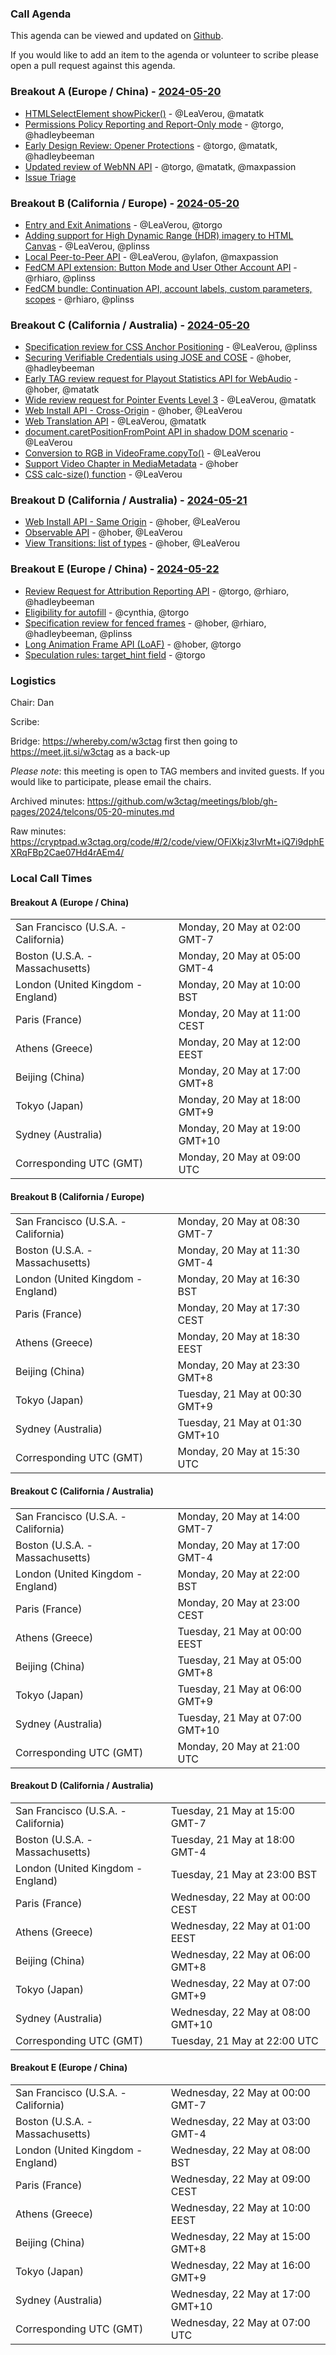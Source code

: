 ### Call Agenda

This agenda can be viewed and updated on [Github](https://github.com/w3ctag/meetings/blob/gh-pages/2024/telcons/05-20-agenda.md).

If you would like to add an item to the agenda or volunteer to scribe please open a pull request against this agenda.

### Breakout A (Europe / China) - [2024-05-20](https://www.timeanddate.com/worldclock/converter.html?iso=20240520T090000&p1=224&p2=43&p3=136&p4=195&p5=26&p6=33&p7=248&p8=235)
* [HTMLSelectElement showPicker()](https://github.com/w3ctag/design-reviews/issues/900) - @LeaVerou, @matatk
* [Permissions Policy Reporting and Report-Only mode](https://github.com/w3ctag/design-reviews/issues/909) - @torgo, @hadleybeeman
* [Early Design Review: Opener Protections](https://github.com/w3ctag/design-reviews/issues/916) - @torgo, @matatk, @hadleybeeman
* [Updated review of WebNN API](https://github.com/w3ctag/design-reviews/issues/933) - @torgo, @matatk, @maxpassion
* [Issue Triage](https://github.com/w3ctag/design-reviews/issues?q=is%3Aissue+is%3Aopen+label%3A%22Progress%3A+untriaged%22)

### Breakout B (California / Europe)  - [2024-05-20](https://www.timeanddate.com/worldclock/converter.html?iso=20240520T153000&p1=224&p2=43&p3=136&p4=195&p5=26&p6=33&p7=248&p8=235)
* [Entry and Exit Animations](https://github.com/w3ctag/design-reviews/issues/829) - @LeaVerou, @torgo
* [Adding support for High Dynamic Range (HDR) imagery to HTML Canvas](https://github.com/w3ctag/design-reviews/issues/917) - @LeaVerou, @plinss
* [Local Peer-to-Peer API](https://github.com/w3ctag/design-reviews/issues/932) - @LeaVerou, @ylafon, @maxpassion
* [FedCM API extension: Button Mode and User Other Account API](https://github.com/w3ctag/design-reviews/issues/935) - @rhiaro, @plinss
* [FedCM bundle: Continuation API, account labels, custom parameters, scopes](https://github.com/w3ctag/design-reviews/issues/945) - @rhiaro, @plinss

### Breakout C (California / Australia) - [2024-05-20](https://www.timeanddate.com/worldclock/converter.html?iso=20240520T210000&p1=224&p2=43&p3=136&p4=195&p5=26&p6=33&p7=248&p8=235)
* [Specification review for CSS Anchor Positioning](https://github.com/w3ctag/design-reviews/issues/848) - @LeaVerou, @plinss
* [Securing Verifiable Credentials using JOSE and COSE](https://github.com/w3ctag/design-reviews/issues/899) - @hober, @hadleybeeman
* [Early TAG review request for Playout Statistics API for WebAudio](https://github.com/w3ctag/design-reviews/issues/939) - @hober, @matatk
* [Wide review request for Pointer Events Level 3](https://github.com/w3ctag/design-reviews/issues/941) - @LeaVerou, @matatk
* [Web Install API - Cross-Origin](https://github.com/w3ctag/design-reviews/issues/946) - @hober, @LeaVerou
* [Web Translation API](https://github.com/w3ctag/design-reviews/issues/948) - @LeaVerou, @matatk
* [document.caretPositionFromPoint API in shadow DOM scenario](https://github.com/w3ctag/design-reviews/issues/949) - @LeaVerou
* [Conversion to RGB in VideoFrame.copyTo()](https://github.com/w3ctag/design-reviews/issues/951) - @LeaVerou
* [Support Video Chapter in MediaMetadata](https://github.com/w3ctag/design-reviews/issues/952) - @hober
* [CSS calc-size() function](https://github.com/w3ctag/design-reviews/issues/955) - @LeaVerou

### Breakout D (California / Australia) - [2024-05-21](https://www.timeanddate.com/worldclock/converter.html?iso=20240521T220000&p1=224&p2=43&p3=136&p4=195&p5=26&p6=33&p7=248&p8=235)
* [Web Install API - Same Origin](https://github.com/w3ctag/design-reviews/issues/888) - @hober, @LeaVerou
* [Observable API](https://github.com/w3ctag/design-reviews/issues/902) - @hober, @LeaVerou
* [View Transitions: list of types](https://github.com/w3ctag/design-reviews/issues/908) - @hober, @LeaVerou

### Breakout E (Europe / China) - [2024-05-22](https://www.timeanddate.com/worldclock/converter.html?iso=20240522T070000&p1=224&p2=43&p3=136&p4=195&p5=26&p6=33&p7=248&p8=235)
* [Review Request for Attribution Reporting API](https://github.com/w3ctag/design-reviews/issues/724) - @torgo, @rhiaro, @hadleybeeman
* [Eligibility for autofill](https://github.com/w3ctag/design-reviews/issues/831) - @cynthia, @torgo
* [Specification review for fenced frames](https://github.com/w3ctag/design-reviews/issues/838) - @hober, @rhiaro, @hadleybeeman, @plinss
* [Long Animation Frame API (LoAF)](https://github.com/w3ctag/design-reviews/issues/911) - @hober, @torgo
* [Speculation rules: target_hint field](https://github.com/w3ctag/design-reviews/issues/931) - @torgo

### Logistics

Chair: Dan

Scribe:

Bridge: https://whereby.com/w3ctag first then going to https://meet.jit.si/w3ctag as a back-up

*Please note*: this meeting is open to TAG members and invited guests. If you would like to participate, please email the chairs.

Archived minutes: https://github.com/w3ctag/meetings/blob/gh-pages/2024/telcons/05-20-minutes.md

Raw minutes: https://cryptpad.w3ctag.org/code/#/2/code/view/OFiXkjz3IvrMt+iQ7i9dphEXRqFBp2Cae07Hd4rAEm4/


### Local Call Times

#### Breakout A (Europe / China)

<table>
<tr><td> San Francisco (U.S.A. - California) <td> Monday, 20 May at 02:00 GMT-7</td></tr>
<tr><td> Boston (U.S.A. - Massachusetts) <td> Monday, 20 May at 05:00 GMT-4</td></tr>
<tr><td> London (United Kingdom - England) <td> Monday, 20 May at 10:00 BST</td></tr>
<tr><td> Paris (France) <td> Monday, 20 May at 11:00 CEST</td></tr>
<tr><td> Athens (Greece) <td> Monday, 20 May at 12:00 EEST</td></tr>
<tr><td> Beijing (China) <td> Monday, 20 May at 17:00 GMT+8</td></tr>
<tr><td> Tokyo (Japan) <td> Monday, 20 May at 18:00 GMT+9</td></tr>
<tr><td> Sydney (Australia) <td> Monday, 20 May at 19:00 GMT+10</td></tr>
<tr><td> Corresponding UTC (GMT) <td> Monday, 20 May at 09:00 UTC</td></tr>
</table>

#### Breakout B (California / Europe) 

<table>
<tr><td> San Francisco (U.S.A. - California) <td> Monday, 20 May at 08:30 GMT-7</td></tr>
<tr><td> Boston (U.S.A. - Massachusetts) <td> Monday, 20 May at 11:30 GMT-4</td></tr>
<tr><td> London (United Kingdom - England) <td> Monday, 20 May at 16:30 BST</td></tr>
<tr><td> Paris (France) <td> Monday, 20 May at 17:30 CEST</td></tr>
<tr><td> Athens (Greece) <td> Monday, 20 May at 18:30 EEST</td></tr>
<tr><td> Beijing (China) <td> Monday, 20 May at 23:30 GMT+8</td></tr>
<tr><td> Tokyo (Japan) <td> Tuesday, 21 May at 00:30 GMT+9</td></tr>
<tr><td> Sydney (Australia) <td> Tuesday, 21 May at 01:30 GMT+10</td></tr>
<tr><td> Corresponding UTC (GMT) <td> Monday, 20 May at 15:30 UTC</td></tr>
</table>

#### Breakout C (California / Australia)

<table>
<tr><td> San Francisco (U.S.A. - California) <td> Monday, 20 May at 14:00 GMT-7</td></tr>
<tr><td> Boston (U.S.A. - Massachusetts) <td> Monday, 20 May at 17:00 GMT-4</td></tr>
<tr><td> London (United Kingdom - England) <td> Monday, 20 May at 22:00 BST</td></tr>
<tr><td> Paris (France) <td> Monday, 20 May at 23:00 CEST</td></tr>
<tr><td> Athens (Greece) <td> Tuesday, 21 May at 00:00 EEST</td></tr>
<tr><td> Beijing (China) <td> Tuesday, 21 May at 05:00 GMT+8</td></tr>
<tr><td> Tokyo (Japan) <td> Tuesday, 21 May at 06:00 GMT+9</td></tr>
<tr><td> Sydney (Australia) <td> Tuesday, 21 May at 07:00 GMT+10</td></tr>
<tr><td> Corresponding UTC (GMT) <td> Monday, 20 May at 21:00 UTC</td></tr>
</table>

#### Breakout D (California / Australia)

<table>
<tr><td> San Francisco (U.S.A. - California) <td> Tuesday, 21 May at 15:00 GMT-7</td></tr>
<tr><td> Boston (U.S.A. - Massachusetts) <td> Tuesday, 21 May at 18:00 GMT-4</td></tr>
<tr><td> London (United Kingdom - England) <td> Tuesday, 21 May at 23:00 BST</td></tr>
<tr><td> Paris (France) <td> Wednesday, 22 May at 00:00 CEST</td></tr>
<tr><td> Athens (Greece) <td> Wednesday, 22 May at 01:00 EEST</td></tr>
<tr><td> Beijing (China) <td> Wednesday, 22 May at 06:00 GMT+8</td></tr>
<tr><td> Tokyo (Japan) <td> Wednesday, 22 May at 07:00 GMT+9</td></tr>
<tr><td> Sydney (Australia) <td> Wednesday, 22 May at 08:00 GMT+10</td></tr>
<tr><td> Corresponding UTC (GMT) <td> Tuesday, 21 May at 22:00 UTC</td></tr>
</table>

#### Breakout E (Europe / China)

<table>
<tr><td> San Francisco (U.S.A. - California) <td> Wednesday, 22 May at 00:00 GMT-7</td></tr>
<tr><td> Boston (U.S.A. - Massachusetts) <td> Wednesday, 22 May at 03:00 GMT-4</td></tr>
<tr><td> London (United Kingdom - England) <td> Wednesday, 22 May at 08:00 BST</td></tr>
<tr><td> Paris (France) <td> Wednesday, 22 May at 09:00 CEST</td></tr>
<tr><td> Athens (Greece) <td> Wednesday, 22 May at 10:00 EEST</td></tr>
<tr><td> Beijing (China) <td> Wednesday, 22 May at 15:00 GMT+8</td></tr>
<tr><td> Tokyo (Japan) <td> Wednesday, 22 May at 16:00 GMT+9</td></tr>
<tr><td> Sydney (Australia) <td> Wednesday, 22 May at 17:00 GMT+10</td></tr>
<tr><td> Corresponding UTC (GMT) <td> Wednesday, 22 May at 07:00 UTC</td></tr>
</table>


